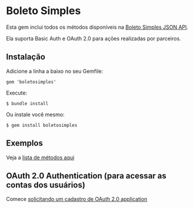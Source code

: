 # Boleto Simples

Esta gem inclui todos os métodos disponíveis na [Boleto Simples JSON API](http://api.boletosimples.com.br).

Ela suporta Basic Auth e OAuth 2.0 para ações realizadas por parceiros.

## Instalação

Adicione a linha a baixo no seu Gemfile:

    gem 'boletosimples'

Execute:

    $ bundle install

Ou instale você mesmo:

    $ gem install boletosimples

## Exemplos

Veja a [lista de métodos aqui](https://github.com/boletosimples/boletosimples-ruby/blob/master/example)

## OAuth 2.0 Authentication (para acessar as contas dos usuários)

Comece [solicitando um cadastro de OAuth 2.0 application](http://suporte.boletosimples.com.br)

